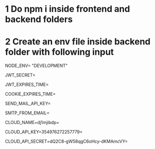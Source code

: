 # 1 Do npm i inside frontend and backend folders

# 2 Create an env file inside backend folder with following input

NODE_ENV= "DEVELOPMENT"

JWT_SECRET=

JWT_EXPIRES_TIME=

COOKIE_EXPIRES_TIME=

SEND_MAIL_API_KEY=

SMTP_FROM_EMAIL=

CLOUD_NAME=dj1mjibdp=

CLOUD_API_KEY=354976272257779=

CLOUD_API_SECRET=dQ2C8-gW58qgC6oHcy-dKMAmcVY=
